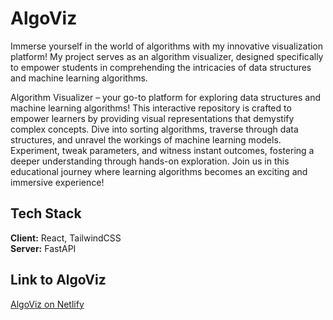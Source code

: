 # AlgoViz

Immerse yourself in the world of algorithms with my innovative visualization platform! My project serves as an algorithm visualizer, designed specifically to empower students in comprehending the intricacies of data structures and machine learning algorithms.

Algorithm Visualizer – your go-to platform for exploring data structures and machine learning algorithms! This interactive repository is crafted to empower learners by providing visual representations that demystify complex concepts. Dive into sorting algorithms, traverse through data structures, and unravel the workings of machine learning models. Experiment, tweak parameters, and witness instant outcomes, fostering a deeper understanding through hands-on exploration. Join us in this educational journey where learning algorithms becomes an exciting and immersive experience!

## Tech Stack

**Client:** React, TailwindCSS  
**Server:** FastAPI

## Link to AlgoViz
[AlgoViz on Netlify](https://657dc9298b2c28456944e054--lively-tiramisu-05fb3d.netlify.app/)
